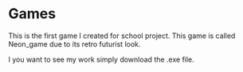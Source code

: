 # Games
This is the first game I created for school project. This game is called Neon_game due to its retro futurist look. 

I you want to see my work simply download the .exe file.
